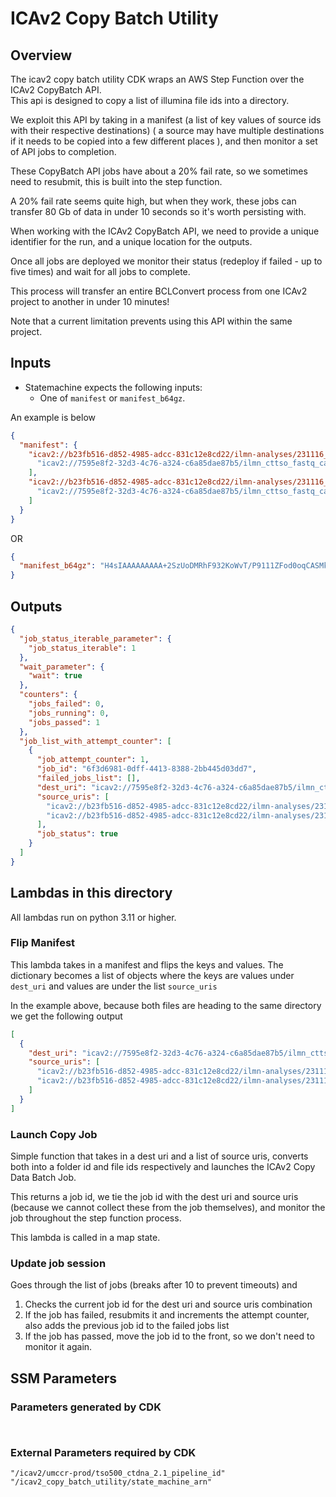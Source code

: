 # ICAv2 Copy Batch Utility

## Overview

The icav2 copy batch utility CDK wraps an AWS Step Function over the ICAv2 CopyBatch API.  
This api is designed to copy a list of illumina file ids into a directory.  

We exploit this API by taking in a manifest (a list of key values of source ids with their respective destinations) (
a source may have multiple destinations if it needs to be copied into a few different places
), and then monitor a set of API jobs to completion. 

These CopyBatch API jobs have about a 20% fail rate, so we sometimes need to resubmit, this is built into the step function.

A 20% fail rate seems quite high, but when they work, these jobs can transfer 80 Gb of data in under 10 seconds so it's worth
persisting with.  

When working with the ICAv2 CopyBatch API, we need to provide a unique identifier for the run, and a unique location for the outputs.

Once all jobs are deployed we monitor their status (redeploy if failed - up to five times) and wait for all jobs to complete.

This process will transfer an entire BCLConvert process from one ICAv2 project to another in under 10 minutes!  

Note that a current limitation prevents using this API within the same project.  


## Inputs

* Statemachine expects the following inputs:
  * One of `manifest` or `manifest_b64gz`.  


An example is below

```json
{
  "manifest": {
    "icav2://b23fb516-d852-4985-adcc-831c12e8cd22/ilmn-analyses/231116_A01052_0172_BHVLM5DSX7_d24651_4c90dc-BclConvert v4_2_7-b719c8d9-5e6d-49e6-a8be-ca17b5e9d40b/output/Samples/Lane_1/L2301368/L2301368_S1_L001_R1_001.fastq.gz": [
      "icav2://7595e8f2-32d3-4c76-a324-c6a85dae87b5/ilmn_cttso_fastq_cache/20240308abcd1234/L2301368_run_cache/L2301368/"
    ],
    "icav2://b23fb516-d852-4985-adcc-831c12e8cd22/ilmn-analyses/231116_A01052_0172_BHVLM5DSX7_d24651_4c90dc-BclConvert v4_2_7-b719c8d9-5e6d-49e6-a8be-ca17b5e9d40b/output/Samples/Lane_1/L2301368/L2301368_S1_L001_R2_001.fastq.gz": [
      "icav2://7595e8f2-32d3-4c76-a324-c6a85dae87b5/ilmn_cttso_fastq_cache/20240308abcd1234/L2301368_run_cache/L2301368/"
    ]
  }
}
```

OR

```json
{
  "manifest_b64gz": "H4sIAAAAAAAAA+2SzUoDMRhF932KoWvT/P9111ZFod0oqCASMklaBqYzY5IOFvHdHRXBlYtutND9x/3uOdzXUVGMK2d7MoWwJHRdciyAV5wAphUH1jsHFMUOk6CcJwRW9bYBtrH1PoUECcUYCzNDGHFiEJbEzK/ulit+fvsgjSdMcGyY08g7MHf1om36EHPRM0OMBKXE2imvAQ/CDw+DAFaVATiLZcmD9gyVsN3lbpfhst0keGlTfl60264OOUzySx5Pi8cB4QeE5JoHtSaAEk8Bc3LIpIQBJ6zi3gY1JH9CmC5WWxv3kCBCfweBVAgsuP44ZYgiaUvnpdLoq9V4aPB0dlwm721sqmaTJnW7OUk8UOJFjG08KTxQ4U3o2pgTnHnb5RDNKuRYuTRxqf9rnd/Vjszo5wqum3X7vyY5ehu9Ax+WAaFoBgAA"
}
```

## Outputs

```json
{
  "job_status_iterable_parameter": {
    "job_status_iterable": 1
  },
  "wait_parameter": {
    "wait": true
  },
  "counters": {
    "jobs_failed": 0,
    "jobs_running": 0,
    "jobs_passed": 1
  },
  "job_list_with_attempt_counter": [
    {
      "job_attempt_counter": 1,
      "job_id": "6f3d6981-0dff-4413-8388-2bb445d03dd7",
      "failed_jobs_list": [],
      "dest_uri": "icav2://7595e8f2-32d3-4c76-a324-c6a85dae87b5/ilmn_cttso_fastq_cache/20240308abcd1234/L2301368_run_cache/L2301368/",
      "source_uris": [
        "icav2://b23fb516-d852-4985-adcc-831c12e8cd22/ilmn-analyses/231116_A01052_0172_BHVLM5DSX7_d24651_4c90dc-BclConvert v4_2_7-b719c8d9-5e6d-49e6-a8be-ca17b5e9d40b/output/Samples/Lane_1/L2301368/L2301368_S1_L001_R1_001.fastq.gz",
        "icav2://b23fb516-d852-4985-adcc-831c12e8cd22/ilmn-analyses/231116_A01052_0172_BHVLM5DSX7_d24651_4c90dc-BclConvert v4_2_7-b719c8d9-5e6d-49e6-a8be-ca17b5e9d40b/output/Samples/Lane_1/L2301368/L2301368_S1_L001_R2_001.fastq.gz"
      ],
      "job_status": true
    }
  ]
}
```

## Lambdas in this directory

All lambdas run on python 3.11 or higher.

### Flip Manifest

This lambda takes in a manifest and flips the keys and values.
The dictionary becomes a list of objects where the keys are values under `dest_uri` and values are under 
the list `source_uris`

In the example above, because both files are heading to the same directory we get the following output

```json
[
  {
    "dest_uri": "icav2://7595e8f2-32d3-4c76-a324-c6a85dae87b5/ilmn_cttso_fastq_cache/20240308abcd1234/L2301368_run_cache/L2301368/",
    "source_uris": [
      "icav2://b23fb516-d852-4985-adcc-831c12e8cd22/ilmn-analyses/231116_A01052_0172_BHVLM5DSX7_d24651_4c90dc-BclConvert v4_2_7-b719c8d9-5e6d-49e6-a8be-ca17b5e9d40b/output/Samples/Lane_1/L2301368/L2301368_S1_L001_R1_001.fastq.gz",
      "icav2://b23fb516-d852-4985-adcc-831c12e8cd22/ilmn-analyses/231116_A01052_0172_BHVLM5DSX7_d24651_4c90dc-BclConvert v4_2_7-b719c8d9-5e6d-49e6-a8be-ca17b5e9d40b/output/Samples/Lane_1/L2301368/L2301368_S1_L001_R2_001.fastq.gz"
    ]
  }
]
```

### Launch Copy Job

Simple function that takes in a dest uri and a list of source uris, converts both into a folder id and file ids respectively 
and launches the ICAv2 Copy Data Batch Job.  

This returns a job id, we tie the job id with the dest uri and source uris (because we cannot collect these from the job themselves), 
and monitor the job throughout the step function process.  

This lambda is called in a map state.


### Update job session

Goes through the list of jobs (breaks after 10 to prevent timeouts) and 

1. Checks the current job id for the dest uri and source uris combination
2. If the job has failed, resubmits it and increments the attempt counter, also adds the previous job id to the failed jobs list
3. If the job has passed, move the job id to the front, so we don't need to monitor it again.


## SSM Parameters 

### Parameters generated by CDK

```
 
```

### External Parameters required by CDK

```
"/icav2/umccr-prod/tso500_ctdna_2.1_pipeline_id"
"/icav2_copy_batch_utility/state_machine_arn" 
```


